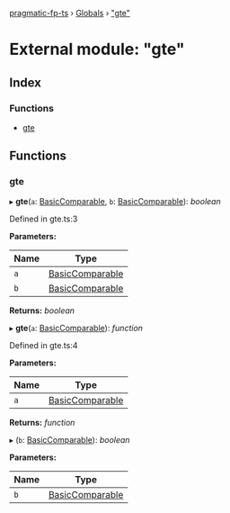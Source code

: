 [pragmatic-fp-ts](../README.md) › [Globals](../globals.md) › ["gte"](_gte_.md)

# External module: "gte"

## Index

### Functions

* [gte](_gte_.md#gte)

## Functions

###  gte

▸ **gte**(`a`: [BasicComparable](_types_.md#basiccomparable), `b`: [BasicComparable](_types_.md#basiccomparable)): *boolean*

Defined in gte.ts:3

**Parameters:**

Name | Type |
------ | ------ |
`a` | [BasicComparable](_types_.md#basiccomparable) |
`b` | [BasicComparable](_types_.md#basiccomparable) |

**Returns:** *boolean*

▸ **gte**(`a`: [BasicComparable](_types_.md#basiccomparable)): *function*

Defined in gte.ts:4

**Parameters:**

Name | Type |
------ | ------ |
`a` | [BasicComparable](_types_.md#basiccomparable) |

**Returns:** *function*

▸ (`b`: [BasicComparable](_types_.md#basiccomparable)): *boolean*

**Parameters:**

Name | Type |
------ | ------ |
`b` | [BasicComparable](_types_.md#basiccomparable) |

